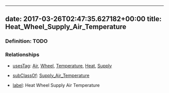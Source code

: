 
---
date: 2017-03-26T02:47:35.627182+00:00
title: Heat_Wheel_Supply_Air_Temperature
---
### Definition: TODO

### Relationships

* [usesTag](https://brickschema.org/schema/1.0/BrickFrame#usesTag): [Air](https://brickschema.org/schema/1.0/BrickTag#Air), [Wheel](https://brickschema.org/schema/1.0/BrickTag#Wheel), [Temperature](https://brickschema.org/schema/1.0/BrickTag#Temperature), [Heat](https://brickschema.org/schema/1.0/BrickTag#Heat), [Supply](https://brickschema.org/schema/1.0/BrickTag#Supply)

* [subClassOf](http://www.w3.org/2000/01/rdf-schema#subClassOf): [Supply_Air_Temperature](https://brickschema.org/schema/1.0/Brick#Supply_Air_Temperature)

* [label](http://www.w3.org/2000/01/rdf-schema#label): Heat Wheel Supply Air Temperature
